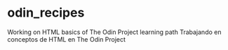 # odin_recipes
Working on HTML basics of The Odin Project learning path
Trabajando en conceptos de HTML en The Odin Project
